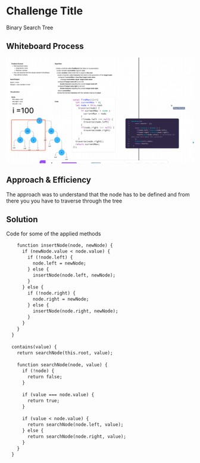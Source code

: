 # Challenge Title
<!-- Description of the challenge -->
Binary Search Tree
## Whiteboard Process
<!-- Embedded whiteboard image -->
![Trees](../assets/uml.png)
## Approach & Efficiency
<!-- What approach did you take? Why? What is the Big O space/time for this approach? -->
The approach was to understand that the node has to be defined and from there you you have to traverse through the  tree

## Solution
<!-- Show how to run your code, and examples of it in action -->

Code for some of the applied methods

```
    function insertNode(node, newNode) {
      if (newNode.value < node.value) {
        if (!node.left) {
          node.left = newNode;
        } else {
          insertNode(node.left, newNode);
        }
      } else {
        if (!node.right) {
          node.right = newNode;
        } else {
          insertNode(node.right, newNode);
        }
      }
    }
  }

  contains(value) {
    return searchNode(this.root, value);

    function searchNode(node, value) {
      if (!node) {
        return false;
      }

      if (value === node.value) {
        return true;
      }

      if (value < node.value) {
        return searchNode(node.left, value);
      } else {
        return searchNode(node.right, value);
      }
    }
  }
